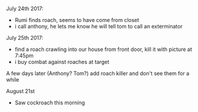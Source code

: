 July 24th 2017:
- Rumi finds roach, seems to have come from closet
- i call anthony, he lets me know he will tell tom to call an exterminator

July 25th 2017:
- find a roach crawling into our house from front door, kill it with picture at 7:45pm
- i buy combat against roaches at target

A few days later (Anthony? Tom?) add roach killer and don't see them for a while


August 21st
- Saw cockroach this morning





